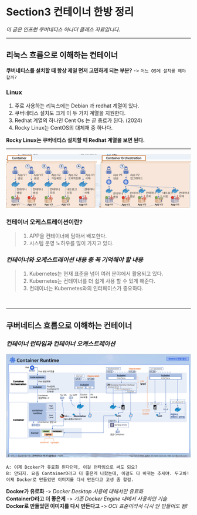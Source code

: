 # Section3 컨테이너 한방 정리
*이 글은 인프런 쿠버네티스 어나더 클래스 자료입니다.* 
<br>

---

## 리눅스 흐름으로 이해하는 컨테이너

**쿠버네티스를 설치할 때 항상 제일 먼저 고민하게 되는 부분?**
-> ` 어느 OS에 설치를 해야 할까? `

### Linux

1. 주로 사용하는 리눅스에는 Debian 과 redhat  계열이 있다.
2. 쿠버네티스 설치도 크게 이 두 가지 계열을 지원한다.
3. Redhat 계열의 하나인 Cent Os 는 곧 종료가 된다. (2024)
4. Rocky Linux는 CentOS의 대체재 중 하나다.

**Rocky Linux는 쿠버네티스 설치할 때 Redhat 계열을 보면 된다.**
<br>

---


![MarkDown](../img/section3-1.png?raw=true)

### **컨테이너 오케스트레이션이란?** 

> 1. APP을 컨테이너에 담아서 배포한다.
> 2. 시스템 운영 노하우를 많이 가지고 있다.

### *컨테이너와 오케스트레이션 내용 중 꼭 기억해야 할 내용*

> 1. Kubernetes는 현재 표준을 넘어 여러 분야에서 활용되고 있다.
> 2. Kubernetes는 컨테이너를 더 쉽게 사용 할 수 있게 해준다.
> 3. 컨테이너는 Kubernetes와의 인터페이스가 중요하다.

<br>

---

## 쿠버네티스 흐름으로 이해하는 컨테이너

### *컨테이너 런타임과 컨테이너 오케스트레이션*
![MarkDown](../img/section3-2.png?raw=true)
 
` A: 이제 Dcoker가 유료화 된다던데, 이걸 런타임으로 써도 되요? `
<br>
` B: 안되지. 요즘 ContainerD라고 더 좋은게 나왔는데, 이걸도 다 바뀌는 추세야. 두고봐!이제 Docker로 만들었떤 이미지를 다시 만든다고 고생 좀 할걸. `

**Docker가 유로화** -> *Docker Desktop 사용에 대해서만 유료화* <br>
**ContainerD라고 더 좋은게** -> *기존 Docker Engine 내에서 사용하던 기술*<br>
**Docker로 만들었던 이미지를 다시 만든다고** -> *OCI 표준이라서 다시 안 만들어도 됨!*<br>



